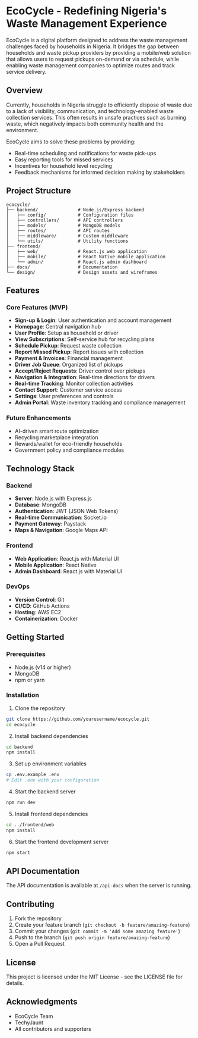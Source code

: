 # EcoCycle - Redefining Nigeria's Waste Management Experience

EcoCycle is a digital platform designed to address the waste management challenges faced by households in Nigeria. It bridges the gap between households and waste pickup providers by providing a mobile/web solution that allows users to request pickups on-demand or via schedule, while enabling waste management companies to optimize routes and track service delivery.

## Overview

Currently, households in Nigeria struggle to efficiently dispose of waste due to a lack of visibility, communication, and technology-enabled waste collection services. This often results in unsafe practices such as burning waste, which negatively impacts both community health and the environment.

EcoCycle aims to solve these problems by providing:
- Real-time scheduling and notifications for waste pick-ups
- Easy reporting tools for missed services
- Incentives for household level recycling
- Feedback mechanisms for informed decision making by stakeholders

## Project Structure

```
ecocycle/
├── backend/               # Node.js/Express backend
│   ├── config/            # Configuration files
│   ├── controllers/       # API controllers
│   ├── models/            # MongoDB models
│   ├── routes/            # API routes
│   ├── middleware/        # Custom middleware
│   └── utils/             # Utility functions
├── frontend/
│   ├── web/               # React.js web application
│   ├── mobile/            # React Native mobile application
│   └── admin/             # React.js admin dashboard
├── docs/                  # Documentation
└── design/                # Design assets and wireframes
```

## Features

### Core Features (MVP)
- **Sign-up & Login**: User authentication and account management
- **Homepage**: Central navigation hub
- **User Profile**: Setup as household or driver
- **View Subscriptions**: Self-service hub for recycling plans
- **Schedule Pickup**: Request waste collection
- **Report Missed Pickup**: Report issues with collection
- **Payment & Invoices**: Financial management
- **Driver Job Queue**: Organized list of pickups
- **Accept/Reject Requests**: Driver control over pickups
- **Navigation & Integration**: Real-time directions for drivers
- **Real-time Tracking**: Monitor collection activities
- **Contact Support**: Customer service access
- **Settings**: User preferences and controls
- **Admin Portal**: Waste inventory tracking and compliance management

### Future Enhancements
- AI-driven smart route optimization
- Recycling marketplace integration
- Rewards/wallet for eco-friendly households
- Government policy and compliance modules

## Technology Stack

### Backend
- **Server**: Node.js with Express.js
- **Database**: MongoDB
- **Authentication**: JWT (JSON Web Tokens)
- **Real-time Communication**: Socket.io
- **Payment Gateway**: Paystack
- **Maps & Navigation**: Google Maps API

### Frontend
- **Web Application**: React.js with Material UI
- **Mobile Application**: React Native
- **Admin Dashboard**: React.js with Material UI

### DevOps
- **Version Control**: Git
- **CI/CD**: GitHub Actions
- **Hosting**: AWS EC2
- **Containerization**: Docker

## Getting Started

### Prerequisites
- Node.js (v14 or higher)
- MongoDB
- npm or yarn

### Installation

1. Clone the repository
```bash
git clone https://github.com/yourusername/ecocycle.git
cd ecocycle
```

2. Install backend dependencies
```bash
cd backend
npm install
```

3. Set up environment variables
```bash
cp .env.example .env
# Edit .env with your configuration
```

4. Start the backend server
```bash
npm run dev
```

5. Install frontend dependencies
```bash
cd ../frontend/web
npm install
```

6. Start the frontend development server
```bash
npm start
```

## API Documentation

The API documentation is available at `/api-docs` when the server is running.

## Contributing

1. Fork the repository
2. Create your feature branch (`git checkout -b feature/amazing-feature`)
3. Commit your changes (`git commit -m 'Add some amazing feature'`)
4. Push to the branch (`git push origin feature/amazing-feature`)
5. Open a Pull Request

## License

This project is licensed under the MIT License - see the LICENSE file for details.

## Acknowledgments

- EcoCycle Team
- TechyJaunt
- All contributors and supporters